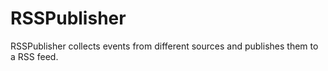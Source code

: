 # RSSPublisher
RSSPublisher collects events from different sources and publishes them to a RSS feed.
